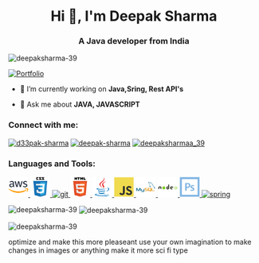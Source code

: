 <h1 align="center">Hi 👋, I'm Deepak Sharma</h1>
<h3 align="center">A Java developer from India</h3>

<p align="left"> <img src="https://komarev.com/ghpvc/?username=deepaksharma-39&label=Profile%20views&color=0e75b6&style=flat" alt="deepaksharma-39" /> </p>



<p align="left"> <a href="https://deepaksharma-39.github.io/" target="blank"><img src="https://img.shields.io/badge/Portfolio_-000?style=for-the-badge&logo=files&logoColor=green" alt="Portfolio" /></a> </p>











- 🌱 I’m currently working on **Java,Sring, Rest API's**

- 💬 Ask me about **JAVA, JAVASCRIPT**

<h3 align="left">Connect with me:</h3>
<p align="left">
<a href="https://linkedin.com/in/d33pak-sharma" target="blank"><img align="center" src="https://raw.githubusercontent.com/rahuldkjain/github-profile-readme-generator/master/src/images/icons/Social/linked-in-alt.svg" alt="d33pak-sharma" height="30" width="40" /></a>
<a href="https://stackoverflow.com/users/deepak-sharma" target="blank"><img align="center" src="https://raw.githubusercontent.com/rahuldkjain/github-profile-readme-generator/master/src/images/icons/Social/stack-overflow.svg" alt="deepak-sharma" height="30" width="40" /></a>
<a href="https://www.hackerrank.com/deepaksharmaa_39" target="blank"><img align="center" src="https://raw.githubusercontent.com/rahuldkjain/github-profile-readme-generator/master/src/images/icons/Social/hackerrank.svg" alt="deepaksharmaa_39" height="30" width="40" /></a>
</p>

<h3 align="left">Languages and Tools:</h3>
<p align="left"> <a href="https://aws.amazon.com" target="_blank" rel="noreferrer"> <img src="https://raw.githubusercontent.com/devicons/devicon/master/icons/amazonwebservices/amazonwebservices-original-wordmark.svg" alt="aws" width="40" height="40"/> </a> <a href="https://www.w3schools.com/css/" target="_blank" rel="noreferrer"> <img src="https://raw.githubusercontent.com/devicons/devicon/master/icons/css3/css3-original-wordmark.svg" alt="css3" width="40" height="40"/> </a> <a href="https://git-scm.com/" target="_blank" rel="noreferrer"> <img src="https://www.vectorlogo.zone/logos/git-scm/git-scm-icon.svg" alt="git" width="40" height="40"/> </a> <a href="https://www.w3.org/html/" target="_blank" rel="noreferrer"> <img src="https://raw.githubusercontent.com/devicons/devicon/master/icons/html5/html5-original-wordmark.svg" alt="html5" width="40" height="40"/> </a> <a href="https://www.java.com" target="_blank" rel="noreferrer"> <img src="https://raw.githubusercontent.com/devicons/devicon/master/icons/java/java-original.svg" alt="java" width="40" height="40"/> </a> <a href="https://developer.mozilla.org/en-US/docs/Web/JavaScript" target="_blank" rel="noreferrer"> <img src="https://raw.githubusercontent.com/devicons/devicon/master/icons/javascript/javascript-original.svg" alt="javascript" width="40" height="40"/> </a> <a href="https://www.mysql.com/" target="_blank" rel="noreferrer"> <img src="https://raw.githubusercontent.com/devicons/devicon/master/icons/mysql/mysql-original-wordmark.svg" alt="mysql" width="40" height="40"/> </a> <a href="https://nodejs.org" target="_blank" rel="noreferrer"> <img src="https://raw.githubusercontent.com/devicons/devicon/master/icons/nodejs/nodejs-original-wordmark.svg" alt="nodejs" width="40" height="40"/> </a> <a href="https://www.photoshop.com/en" target="_blank" rel="noreferrer"> <img src="https://raw.githubusercontent.com/devicons/devicon/master/icons/photoshop/photoshop-line.svg" alt="photoshop" width="40" height="40"/> </a> <a href="https://spring.io/" target="_blank" rel="noreferrer"> <img src="https://www.vectorlogo.zone/logos/springio/springio-icon.svg" alt="spring" width="40" height="40"/> </a> </p>

<p><img align="left" src="https://github-readme-stats.vercel.app/api/top-langs?username=deepaksharma-39&show_icons=true&locale=en&layout=compact" alt="deepaksharma-39" /></p>

<p>&nbsp;<img align="center" src="https://github-readme-stats.vercel.app/api?username=deepaksharma-39&show_icons=true&locale=en" alt="deepaksharma-39" /></p>

<p><img align="center" src="https://github-readme-streak-stats.herokuapp.com/?user=deepaksharma-39&" alt="deepaksharma-39" /></p>


optimize and make this more pleaseant use your own imagination to make changes in images or anything make it more sci fi type
